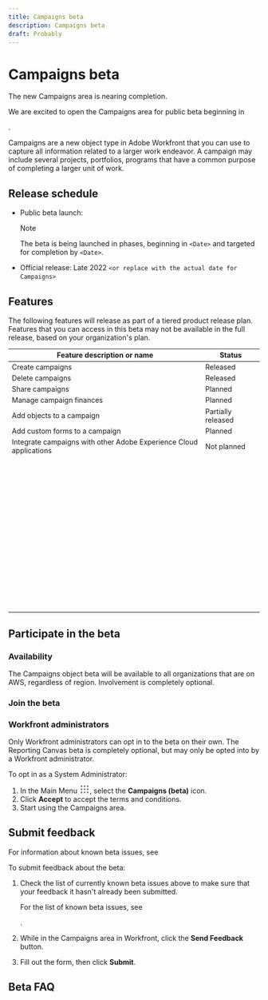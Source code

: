 ```yaml
---
title: Campaigns beta
description: Campaigns beta
draft: Probably
---
```

# Campaigns beta

<!--
<p data-mc-conditions="QuicksilverOrClassic.Draft mode">(NOTE:&nbsp;I copied this article from the Reporting canvas beta article to keep it consistent. More information needs to be added here for campaigns)</p>
-->

The new Campaigns area is nearing completion.

We are excited to open the Campaigns area for public beta beginning in 

<!--
<MadCap:conditionalText data-mc-conditions="QuicksilverOrClassic.Draft mode">
<Date>
</MadCap:conditionalText>
-->

.

Campaigns are a new object type in&nbsp;Adobe Workfront that you can use to capture all information related to a larger work endeavor.&nbsp;A campaign may include several projects, portfolios, programs that have a common purpose of completing a larger unit of work.

<!--
<p data-mc-conditions="QuicksilverOrClassic.Draft mode">(NOTE: add more information from the epic one pager or from marketing about what this object is/ is not; and how people should use it)</p>
-->

## Release schedule

* Public beta launch:

  >[!NOTE]
  >
  >The beta is being launched in phases, beginning in `<Date>` and targeted for completion by `<Date>`.

* Official release:&nbsp;Late 2022 `<or replace with the actual date for Campaigns>`

## Features

The following features will release as part of a tiered product release plan. Features that you can access in this beta may not be available in the full release, based on your organization's plan.

<!--
<MadCap:conditionalText data-mc-conditions="QuicksilverOrClassic.Draft mode">
(is the last statement correct for Campaigns?!)
</MadCap:conditionalText>
-->

<!--
<p data-mc-conditions="QuicksilverOrClassic.Draft mode">(the statuses in the table are tentative - just examples of what we did for Canvas so we can be consistent)</p>
-->

|  Feature description or name  | Status  |
|---|---|
| Create campaigns |Released |
| Delete campaigns |Released |
| Share campaigns |Planned  |
| Manage campaign finances |Planned |
| Add objects to a campaign |Partially released |
| Add custom forms to a campaign |Planned  |
| Integrate campaigns with other Adobe Experience Cloud applications |Not planned |
| &nbsp; |&nbsp; |
| &nbsp; |&nbsp; |
| &nbsp; |&nbsp; |
| &nbsp; |&nbsp; |
| &nbsp; |&nbsp; |
| &nbsp; |&nbsp; |
| &nbsp; |&nbsp; |
| &nbsp; |&nbsp; |
| &nbsp; |&nbsp; |
| &nbsp; |&nbsp; |
| &nbsp; |&nbsp; |
| &nbsp; |&nbsp; |
| &nbsp; |&nbsp; |
| &nbsp; |&nbsp; |

## Participate in the beta

### Availability

The Campaigns object beta will be available to all organizations that are on AWS, regardless of region. Involvement is completely optional.

<!--
<p data-mc-conditions="QuicksilverOrClassic.Draft mode">(NOTE:&nbsp;this is an example, from Canvas, specify who will be eligible for Campaigns here)</p>
-->

### Join the beta

### Workfront administrators

Only Workfront administrators can&nbsp;opt in to the beta on their own. The Reporting Canvas beta is completely optional, but may only be opted into by a Workfront administrator.

To opt in as a System Administrator:

<!--
<p data-mc-conditions="QuicksilverOrClassic.Draft mode">(NOTE: tentative steps, copied from&nbsp;Canvas - ensure they are still correct for Campaigns)</p>
-->

1. In the Main Menu ![](assets/main-menu-icon.png), select the **Campaigns (beta)** icon. 
1. Click **Accept** to accept the terms and conditions.
1. Start using the Campaigns area.

<!--
<p data-mc-conditions="QuicksilverOrClassic.Draft mode">(NOTE: who can opt in?&nbsp;Admins only?&nbsp;Everyone with Plan license? all licenses?&nbsp;- add these before these steps; write another set of steps if admins vs regular users opt in in different ways)</p>
-->

## Submit feedback

For information about known beta issues, see

<!--
<MadCap:conditionalText data-mc-conditions="QuicksilverOrClassic.Draft mode">
<do we need another article here for known issues?? or limitations?)
</MadCap:conditionalText>
-->

To submit feedback about the beta:

1. Check the list of currently known beta issues above to make sure that your feedback it hasn't already been submitted.

   For the list of known beta issues, see 

   <!--
   <MadCap:conditionalText data-mc-conditions="QuicksilverOrClassic.Draft mode">
   <do we need another article here for known issues?? or limitations?)
   </MadCap:conditionalText>
   -->

   . 

1. While in the Campaigns area in Workfront, click the **Send Feedback** button.
1. Fill out the form, then click **Submit**.

<!--
<p data-mc-conditions="QuicksilverOrClassic.Draft mode">To submit a bug rather than general feedback, please use the standard Workfront&nbsp;issue reporting process. For more information, see <link here>.</p>
-->

## Beta FAQ

<!--
<p data-mc-conditions="QuicksilverOrClassic.Draft mode">Add some FAQs here according to the research and the PM input. Look for the Canvas FAQ as an example</p>
-->

